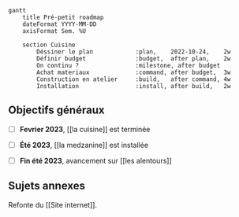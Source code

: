 
```mermaid
gantt
	title Pré-petit roadmap
	dateFormat YYYY-MM-DD
	axisFormat Sem. %U

	section Cuisine
		Déssiner le plan            :plan,    2022-10-24,    2w
		Définir budget              :budget,  after plan,    2w
		On continu ?                :milestone, after budget
		Achat materiaux             :command, after budget,  3w
		Construction en atelier     :build,   after command, 4w
		Installation                :install, after build,   2w

```

## Objectifs généraux

- [ ] **Fevrier 2023**, [[la cuisine]] est terminée
- [ ] **Été 2023**, [[la medzanine]] est installée
- [ ] **Fin été 2023**, avancement sur [[les alentours]]



## Sujets annexes

Refonte du [[Site internet]].
